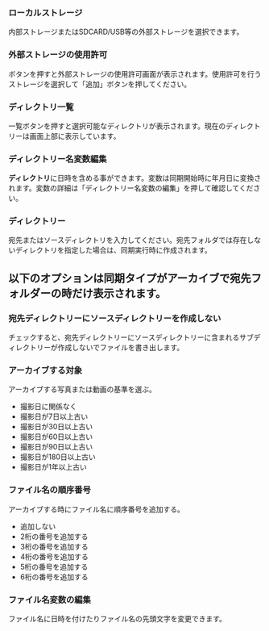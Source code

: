 ### ローカルストレージ

内部ストレージまたはSDCARD/USB等の外部ストレージを選択できます。 

### 外部ストレージの使用許可

ボタンを押すと外部ストレージの使用許可画面が表示されます。使用許可を行うストレージを選択して「追加」ボタンを押してください。 

### ディレクトリ一覧

一覧ボタンを押すと選択可能なディレクトリが表示されます。現在のディレクトリーは画面上部に表示しています。

### ディレクトリー名変数編集
**ディレクトリ**に日時を含める事ができます。変数は同期開始時に年月日に変換されます。変数の詳細は「ディレクトリー名変数の編集」を押して確認してください。 

### ディレクトリー
宛先またはソースディレクトリを入力してください。宛先フォルダでは存在しないディレクトリを指定した場合は、同期実行時に作成されます。 

## 以下のオプションは同期タイプがアーカイブで宛先フォルダーの時だけ表示されます。
### 宛先ディレクトリーにソースディレクトリーを作成しない
チェックすると、宛先ディレクトリーにソースディレクトリーに含まれるサブディレクトリーが作成しないでファイルを書き出します。 
### アーカイブする対象

アーカイブする写真または動画の基準を選ぶ。

- 撮影日に関係なく
- 撮影日が7日以上古い
- 撮影日が30日以上古い
- 撮影日が60日以上古い
- 撮影日が90日以上古い
- 撮影日が180日以上古い
- 撮影日が1年以上古い

### ファイル名の順序番号

アーカイブする時にファイル名に順序番号を追加する。

- 追加しない
- 2桁の番号を追加する
- 3桁の番号を追加する
- 4桁の番号を追加する
- 5桁の番号を追加する
- 6桁の番号を追加する

### ファイル名変数の編集

ファイル名に日時を付けたりファイル名の先頭文字を変更できます。
